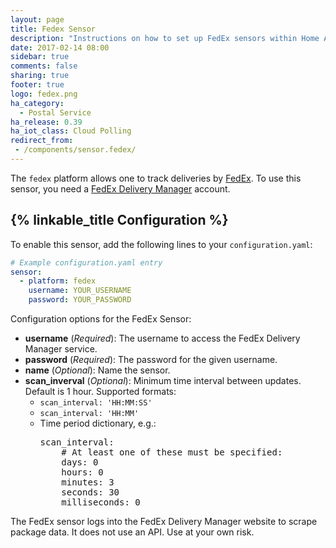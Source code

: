 ```yaml
---
layout: page
title: Fedex Sensor
description: "Instructions on how to set up FedEx sensors within Home Assistant."
date: 2017-02-14 08:00
sidebar: true
comments: false
sharing: true
footer: true
logo: fedex.png
ha_category:
  - Postal Service
ha_release: 0.39
ha_iot_class: Cloud Polling
redirect_from:
 - /components/sensor.fedex/
---
```


The `fedex` platform allows one to track deliveries by [FedEx](http://www.fedex.com/). To use this sensor, you need a [FedEx Delivery Manager](https://www.fedex.com/us/delivery/) account.

## {% linkable_title Configuration %}

To enable this sensor, add the following lines to your `configuration.yaml`:

```yaml
# Example configuration.yaml entry
sensor:
  - platform: fedex
    username: YOUR_USERNAME
    password: YOUR_PASSWORD
```

Configuration options for the FedEx Sensor:

- **username** (*Required*): The username to access the FedEx Delivery Manager service.
- **password** (*Required*): The password for the given username.
- **name** (*Optional*): Name the sensor.
- **scan_inverval** (*Optional*): Minimum time interval between updates. Default is 1 hour. Supported formats:
  - `scan_interval: 'HH:MM:SS'`
  - `scan_interval: 'HH:MM'`
  - Time period dictionary, e.g.:
    <pre>scan_interval:
        # At least one of these must be specified:
        days: 0
        hours: 0
        minutes: 3
        seconds: 30
        milliseconds: 0
    </pre>

<p class='note warning'>
The FedEx sensor logs into the FedEx Delivery Manager website to scrape package data. It does not use an API. Use at your own risk.
</p>
